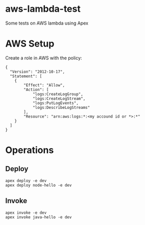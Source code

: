 # aws-lambda-test
Some tests on AWS lambda using Apex 

# AWS Setup

Create a role in AWS with the policy:

    {
      "Version": "2012-10-17",
      "Statement": [
        {
            "Effect": "Allow",
            "Action": [
                "logs:CreateLogGroup",
                "logs:CreateLogStream",
                "logs:PutLogEvents",
                "logs:DescribeLogStreams"
            ],
            "Resource": "arn:aws:logs:*:<my accound id or *>:*"
        }
      ]
    }

# Operations
## Deploy
    apex deploy -e dev
    apex deploy node-hello -e dev
## Invoke
    apex invoke -e dev
    apex invoke java-hello -e dev

